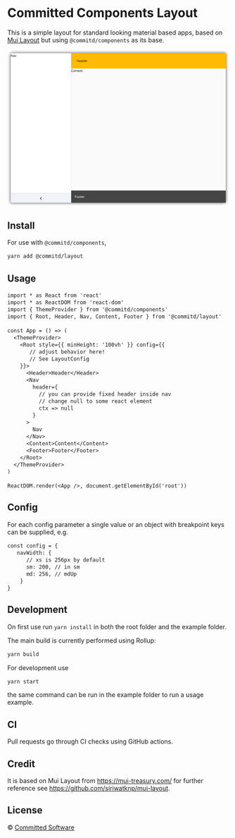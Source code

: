 # Committed Components Layout


This is a simple layout for standard looking material based apps, based on [Mui Layout](https://mui-treasury.com/components/layout)
but using `@commitd/components` as its base.

![example](images/layout.png)

## Install

For use with `@commitd/components`,

```bash
yarn add @commitd/layout
```

## Usage

```tsx
import * as React from 'react'
import * as ReactDOM from 'react-dom'
import { ThemeProvider } from '@commitd/components'
import { Root, Header, Nav, Content, Footer } from '@commitd/layout'

const App = () => (
  <ThemeProvider>
    <Root style={{ minHeight: '100vh' }} config={{
       // adjust behavior here!
       // See LayoutConfig
    }}>
      <Header>Header</Header>
      <Nav
        header={
          // you can provide fixed header inside nav
          // change null to some react element
          ctx => null
        }
      >
        Nav
      </Nav>
      <Content>Content</Content>
      <Footer>Footer</Footer>
    </Root>
  </ThemeProvider>
)

ReactDOM.render(<App />, document.getElementById('root'))
```


## Config

For each config parameter a single value or an object with breakpoint keys can be supplied, e.g.

```
const config = {
   navWidth: {
      // xs is 256px by default
      sm: 200, // in sm
      md: 256, // mdUp
    }
}
```


## Development

On first use run `yarn install` in both the root folder and the example folder.

The main build is currently performed using Rollup:

```bash
yarn build
```

For development use

```bash
yarn start
```

the same command can be run in the example folder to run a usage example.

## CI

Pull requests go through CI checks using GitHub actions.

## Credit

It is based on Mui Layout from https://mui-treasury.com/
for further reference see https://github.com/siriwatknp/mui-layout.


## License

© [Committed Software](https://github.com/commitd)
